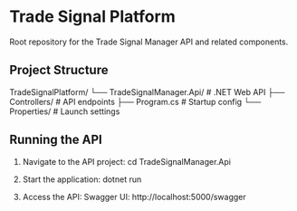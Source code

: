 # Trade Signal Platform

Root repository for the Trade Signal Manager API and related components.

## Project Structure
TradeSignalPlatform/
└── TradeSignalManager.Api/ # .NET Web API
├── Controllers/ # API endpoints
├── Program.cs # Startup config
└── Properties/ # Launch settings


## Running the API
1. Navigate to the API project:
   cd TradeSignalManager.Api

2. Start the application:
   dotnet run

3. Access the API:
   Swagger UI: http://localhost:5000/swagger
